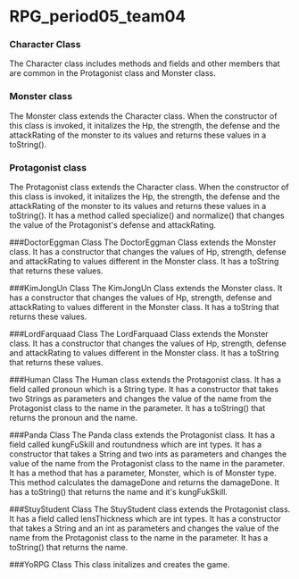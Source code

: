 # RPG_period05_team04

### Character Class
The Character class includes methods and fields and other members that are common in the Protagonist class and Monster class.

### Monster class
The Monster class extends the Character class. When the constructor of this class is invoked, it initalizes the Hp, the strength, the defense and the attackRating of the monster to its values and returns these values in a toString().

### Protagonist class
The Protagonist class extends the Character class. When the constructor of this class is invoked, it initalizes the Hp, the strength, the defense and the attackRating of the monster to its values and returns these values in a toString(). It has a method called specialize() and normalize() that changes the value of the Protagonist's defense  and attackRating.


###DoctorEggman Class
The DoctorEggman Class extends the Monster class. It has a constructor that changes the values of Hp, strength, defense and attackRating to values different in the Monster class. It has a toString that returns these values.


###KimJongUn Class
The KimJongUn Class extends the Monster class. It has a constructor that changes the values of Hp, strength, defense and attackRating to values different in the Monster class. It has a toString that returns these values.

###LordFarquaad Class
The LordFarquaad Class extends the Monster class. It has a constructor that changes the values of Hp, strength, defense and attackRating to values different in the Monster class. It has a toString that returns these values.

###Human Class
The Human class extends the Protagonist class. It has a field called pronoun which is a String type. It has a constructor that takes two Strings as parameters and changes the value of the name from the Protagonist class to the name in the parameter. It has a toString() that returns the pronoun and the name.

###Panda Class
The Panda class extends the Protagonist class. It has a field called kungFuSkill and routundness which are int types. It has a constructor that takes a String and two ints as parameters and changes the value of the name from the Protagonist class to the name in the parameter. It has a method that has a parameter, Monster, which is of Monster type. This method calculates the damageDone and returns the damageDone. It has a toString() that returns the name and it's kungFukSkill.

###StuyStudent Class
The StuyStudent class extends the Protagonist class. It has a field called lensThickness which are int types. It has a constructor that takes a String and an int as parameters and changes the value of the name from the Protagonist class to the name in the parameter. It has a toString() that returns the name.

###YoRPG Class
This class initalizes and creates the game.




